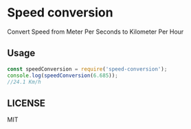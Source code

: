 # Speed conversion

Convert Speed from Meter Per Seconds to Kilometer Per Hour

## Usage

```js
const speedConversion = require('speed-conversion');
console.log(speedConversion(6.685));
//24.1 Km/h
```

## LICENSE

MIT
